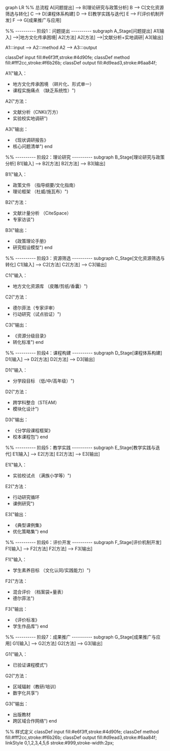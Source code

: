 graph LR
%% 总流程
A[问题提出] --> B[理论研究与政策分析]
B --> C[文化资源筛选与转化]
C --> D[课程体系构建]
D --> E[教学实践与迭代]
E --> F[评价机制开发]
F --> G[成果推广与应用]

%% ---------- 阶段1：问题提出 ----------
subgraph A_Stage[问题提出]
  A1[输入] -->|地方文化传承困境| A2[方法]
  A2[方法] -->|文献分析+实地调研| A3[输出]
  
  A1:::input --> A2:::method
  A2 --> A3:::output
  
  classDef input fill:#e6f3ff,stroke:#4d90fe;
  classDef method fill:#fff2cc,stroke:#f6b26b;
  classDef output fill:#d9ead3,stroke:#6aa84f;
  
  A1("输入：
  - 地方文化传承困境
  （碎片化、形式单一）
  - 课程实施痛点
  （缺乏系统性）")
  
  A2("方法：
  - 文献分析（CNKI/万方）
  - 实验校实地调研")
  
  A3("输出：
  - 《现状调研报告》
  - 核心问题清单")
end

%% ---------- 阶段2：理论研究 ----------
subgraph B_Stage[理论研究与政策分析]
  B1[输入] --> B2[方法]
  B2[方法] --> B3[输出]
  
  B1("输入：
  - 政策文件
  （指导纲要/文化指南）
  - 理论框架
  （杜威/施瓦布）")
  
  B2("方法：
  - 文献计量分析
  （CiteSpace）
  - 专家访谈")
  
  B3("输出：
  - 《政策理论手册》
  - 研究假设模型")
end

%% ---------- 阶段3：资源筛选 ----------
subgraph C_Stage[文化资源筛选与转化]
  C1[输入] --> C2[方法]
  C2[方法] --> C3[输出]
  
  C1("输入：
  - 地方文化资源库
  （皮雕/剪纸/香囊）")
  
  C2("方法：
  - 德尔菲法（专家评审）
  - 行动研究（试点验证）")
  
  C3("输出：
  - 《资源分级目录》
  - 转化标准")
end

%% ---------- 阶段4：课程构建 ----------
subgraph D_Stage[课程体系构建]
  D1[输入] --> D2[方法]
  D2[方法] --> D3[输出]
  
  D1("输入：
  - 分学段目标
  （低/中/高年级）")
  
  D2("方法：
  - 跨学科整合（STEAM）
  - 模块化设计")
  
  D3("输出：
  - 《分学段课程框架》
  - 校本课程包")
end

%% ---------- 阶段5：教学实践 ----------
subgraph E_Stage[教学实践与迭代]
  E1[输入] --> E2[方法]
  E2[方法] --> E3[输出]
  
  E1("输入：
  - 实验校试点
  （满族小学等）")
  
  E2("方法：
  - 行动研究循环
  - 课例研究")
  
  E3("输出：
  - 《典型课例集》
  - 优化策略集")
end

%% ---------- 阶段6：评价开发 ----------
subgraph F_Stage[评价机制开发]
  F1[输入] --> F2[方法]
  F2[方法] --> F3[输出]
  
  F1("输入：
  - 学生素养目标
  （文化认同/实践能力）")
  
  F2("方法：
  - 混合评价
  （档案袋+量表）
  - 德尔菲法")
  
  F3("输出：
  - 《评价标准》
  - 学生作品库")
end

%% ---------- 阶段7：成果推广 ----------
subgraph G_Stage[成果推广与应用]
  G1[输入] --> G2[方法]
  G2[方法] --> G3[输出]
  
  G1("输入：
  - 已验证课程模式")
  
  G2("方法：
  - 区域辐射（教研/培训）
  - 数字化共享")
  
  G3("输出：
  - 出版教材
  - 跨区域合作网络")
end

%% 样式定义
classDef input fill:#e6f3ff,stroke:#4d90fe;
classDef method fill:#fff2cc,stroke:#f6b26b;
classDef output fill:#d9ead3,stroke:#6aa84f;
linkStyle 0,1,2,3,4,5,6 stroke:#999,stroke-width:2px;
